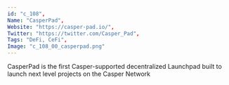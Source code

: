 ```yaml
--- 
id: "c_108", 
Name: "CasperPad", 
Website: "https://casper-pad.io/", 
Twitter: "https://twitter.com/Casper_Pad", 
Tags: "DeFi, CeFi", 
Image: "c_108_00_casperpad.png" 
--- 
```

<!--lang:en--> 
CasperPad is the first Casper-supported decentralized Launchpad built to launch next level projects on the Casper Network
<!--lang:es--] 
CasperPad is the first Casper-supported decentralized Launchpad built to launch next level projects on the Casper Network
<!--lang:de--] 
CasperPad is the first Casper-supported decentralized Launchpad built to launch next level projects on the Casper Network
<!--lang:fr--] 
CasperPad is the first Casper-supported decentralized Launchpad built to launch next level projects on the Casper Network
<!--lang:pl--] 
CasperPad is the first Casper-supported decentralized Launchpad built to launch next level projects on the Casper Network
<!--lang:pt--] 
CasperPad is the first Casper-supported decentralized Launchpad built to launch next level projects on the Casper Network
[!--lang:*--> 
